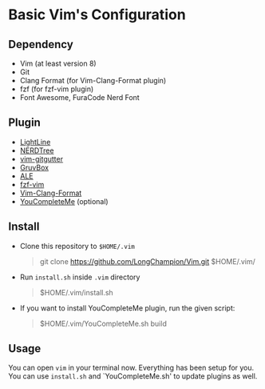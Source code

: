 # Basic Vim's Configuration

## Dependency
- Vim (at least version 8)
- Git
- Clang Format (for Vim-Clang-Format plugin)
- fzf (for fzf-vim plugin)
- Font Awesome, FuraCode Nerd Font

## Plugin
- [LightLine](https://github.com/itchyny/lightline.vim)
- [NERDTree](https://github.com/preservim/nerdtree)
- [vim-gitgutter](https://github.com/airblade/vim-gitgutter)
- [GruvBox](https://github.com/morhetz/gruvbox)
- [ALE](https://github.com/dense-analysis/ale)
- [fzf-vim](https://github.com/junegunn/fzf.vim)
- [Vim-Clang-Format](https://github.com/rhysd/vim-clang-format)
- [YouCompleteMe](https://github.com/ycm-core/YouCompleteMe) (optional)

## Install
- Clone this repository to `$HOME/.vim`
    > git clone https://github.com/LongChampion/Vim.git $HOME/.vim/
- Run `install.sh` inside `.vim` directory
    > $HOME/.vim/install.sh
- If you want to install YouCompleteMe plugin, run the given script:
	> $HOME/.vim/YouCompleteMe.sh build

## Usage
You can open `vim` in your terminal now. Everything has been setup for you.  
You can use `install.sh` and `YouCompleteMe.sh' to update plugins as well.
